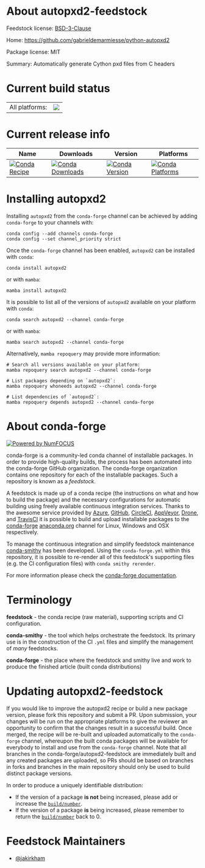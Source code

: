 About autopxd2-feedstock
========================

Feedstock license: [BSD-3-Clause](https://github.com/conda-forge/autopxd2-feedstock/blob/main/LICENSE.txt)

Home: https://github.com/gabrieldemarmiesse/python-autopxd2

Package license: MIT

Summary: Automatically generate Cython pxd files from C headers

Current build status
====================


<table><tr><td>All platforms:</td>
    <td>
      <a href="https://dev.azure.com/conda-forge/feedstock-builds/_build/latest?definitionId=13687&branchName=main">
        <img src="https://dev.azure.com/conda-forge/feedstock-builds/_apis/build/status/autopxd2-feedstock?branchName=main">
      </a>
    </td>
  </tr>
</table>

Current release info
====================

| Name | Downloads | Version | Platforms |
| --- | --- | --- | --- |
| [![Conda Recipe](https://img.shields.io/badge/recipe-autopxd2-green.svg)](https://anaconda.org/conda-forge/autopxd2) | [![Conda Downloads](https://img.shields.io/conda/dn/conda-forge/autopxd2.svg)](https://anaconda.org/conda-forge/autopxd2) | [![Conda Version](https://img.shields.io/conda/vn/conda-forge/autopxd2.svg)](https://anaconda.org/conda-forge/autopxd2) | [![Conda Platforms](https://img.shields.io/conda/pn/conda-forge/autopxd2.svg)](https://anaconda.org/conda-forge/autopxd2) |

Installing autopxd2
===================

Installing `autopxd2` from the `conda-forge` channel can be achieved by adding `conda-forge` to your channels with:

```
conda config --add channels conda-forge
conda config --set channel_priority strict
```

Once the `conda-forge` channel has been enabled, `autopxd2` can be installed with `conda`:

```
conda install autopxd2
```

or with `mamba`:

```
mamba install autopxd2
```

It is possible to list all of the versions of `autopxd2` available on your platform with `conda`:

```
conda search autopxd2 --channel conda-forge
```

or with `mamba`:

```
mamba search autopxd2 --channel conda-forge
```

Alternatively, `mamba repoquery` may provide more information:

```
# Search all versions available on your platform:
mamba repoquery search autopxd2 --channel conda-forge

# List packages depending on `autopxd2`:
mamba repoquery whoneeds autopxd2 --channel conda-forge

# List dependencies of `autopxd2`:
mamba repoquery depends autopxd2 --channel conda-forge
```


About conda-forge
=================

[![Powered by
NumFOCUS](https://img.shields.io/badge/powered%20by-NumFOCUS-orange.svg?style=flat&colorA=E1523D&colorB=007D8A)](https://numfocus.org)

conda-forge is a community-led conda channel of installable packages.
In order to provide high-quality builds, the process has been automated into the
conda-forge GitHub organization. The conda-forge organization contains one repository
for each of the installable packages. Such a repository is known as a *feedstock*.

A feedstock is made up of a conda recipe (the instructions on what and how to build
the package) and the necessary configurations for automatic building using freely
available continuous integration services. Thanks to the awesome service provided by
[Azure](https://azure.microsoft.com/en-us/services/devops/), [GitHub](https://github.com/),
[CircleCI](https://circleci.com/), [AppVeyor](https://www.appveyor.com/),
[Drone](https://cloud.drone.io/welcome), and [TravisCI](https://travis-ci.com/)
it is possible to build and upload installable packages to the
[conda-forge](https://anaconda.org/conda-forge) [anaconda.org](https://anaconda.org/)
channel for Linux, Windows and OSX respectively.

To manage the continuous integration and simplify feedstock maintenance
[conda-smithy](https://github.com/conda-forge/conda-smithy) has been developed.
Using the ``conda-forge.yml`` within this repository, it is possible to re-render all of
this feedstock's supporting files (e.g. the CI configuration files) with ``conda smithy rerender``.

For more information please check the [conda-forge documentation](https://conda-forge.org/docs/).

Terminology
===========

**feedstock** - the conda recipe (raw material), supporting scripts and CI configuration.

**conda-smithy** - the tool which helps orchestrate the feedstock.
                   Its primary use is in the construction of the CI ``.yml`` files
                   and simplify the management of *many* feedstocks.

**conda-forge** - the place where the feedstock and smithy live and work to
                  produce the finished article (built conda distributions)


Updating autopxd2-feedstock
===========================

If you would like to improve the autopxd2 recipe or build a new
package version, please fork this repository and submit a PR. Upon submission,
your changes will be run on the appropriate platforms to give the reviewer an
opportunity to confirm that the changes result in a successful build. Once
merged, the recipe will be re-built and uploaded automatically to the
`conda-forge` channel, whereupon the built conda packages will be available for
everybody to install and use from the `conda-forge` channel.
Note that all branches in the conda-forge/autopxd2-feedstock are
immediately built and any created packages are uploaded, so PRs should be based
on branches in forks and branches in the main repository should only be used to
build distinct package versions.

In order to produce a uniquely identifiable distribution:
 * If the version of a package **is not** being increased, please add or increase
   the [``build/number``](https://docs.conda.io/projects/conda-build/en/latest/resources/define-metadata.html#build-number-and-string).
 * If the version of a package **is** being increased, please remember to return
   the [``build/number``](https://docs.conda.io/projects/conda-build/en/latest/resources/define-metadata.html#build-number-and-string)
   back to 0.

Feedstock Maintainers
=====================

* [@jakirkham](https://github.com/jakirkham/)

